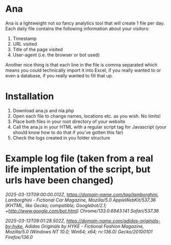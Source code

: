 # Ana
Ana is a lightweight not so fancy analytics tool that will create 1 file per day.
Each daily file contains the following information about your visitors:
1. Timestamp
2. URL visited
3. Title of the page visited
4. User-agent (i.e. the browser or bot used)

Another nice thing is that each line in the file is comma separated which means you could technically import it into Excel, if you really wanted to
or even a database, if you really wanted to fill that up.

# Installation
1. Download ana.js and nia.php
2. Open each file to change names, locations etc. as you wish. No limits!
3. Place both files in your root directory of your website
4. Call the ana.js in your HTML with a regular script tag for Javascript (your should know how to do that if you've gotten this far)
5. Check the logs created in you folder structure

# Example log file (taken from a real life implentation of the script, but urls have been changed)
*2025-03-13T09:00:00.012Z, https://domain-name.com/tag/lamborghini, Lamborghini - Fictional Car Magazine, Mozilla/5.0 AppleWebKit/537.36 (KHTML, like Gecko; compatible; Googlebot/2.1; +http://www.google.com/bot.html) Chrome/133.0.6943.141 Safari/537.36*

*2025-03-13T09:01:28.502Z, https://domain-name.com/adidas-originals-by-hyke, Adidas Originals by HYKE - Fictional Fashion Magazine, Mozilla/5.0 (Windows NT 10.0; Win64; x64; rv:136.0) Gecko/20100101 Firefox/136.0*
